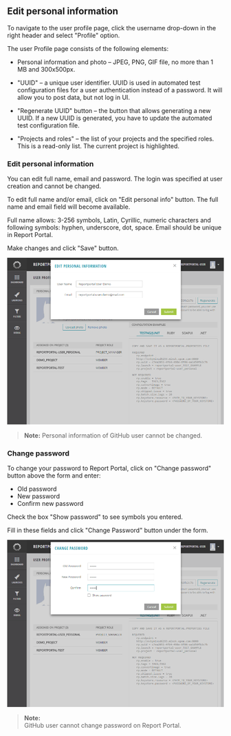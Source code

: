 Edit personal information
-------------------------

To navigate to the user profile page, click the username drop-down in the right
header and select "Profile" option.

The user Profile page consists of the following elements:

- Personal information and photo – JPEG, PNG, GIF file, no more than 1 MB and 300x500px.

- "UUID" – a unique user identifier. UUID is used in automated test
configuration files for a user authentication instead of a password. It will
allow you to post data, but not log in UI.

- "Regenerate UUID" button – the button that allows generating a new UUID. If a
new UUID is generated, you have to update the automated test configuration file.

- "Projects and roles" – the list of your projects and the specified roles. This
is a read-only list. The current project is highlighted.

### Edit personal information

You can edit full name, email and password. The login was specified at user
creation and cannot be changed.

To edit full name and/or email, click on "Edit personal info" button. The full
name and email field will become available.

Full name allows: 3-256 symbols, Latin, Cyrillic, numeric characters and
following symbols: hyphen, underscore, dot, space. Email should be unique in Report Portal.

Make changes and click "Save" button.

[ ![Image](Images/userGuide/userAccount/editPersonalInfo.png) ](https://youtu.be/OLjn090hk18)

>**Note:**
Personal information of GitHub user cannot be changed.  


### Change password

To change your password to Report Portal, click on "Change password" button
above the form and enter:

- Old password
- New password
- Confirm new password

Check the box "Show password" to see symbols you entered.

Fill in these fields and click "Change Password" button under the form.

[ ![Image](Images/userGuide/userAccount/changePassword.png) ](https://youtu.be/sb_TNHGAIMw)

>**Note:**  
GitHub user cannot change password on Report Portal.